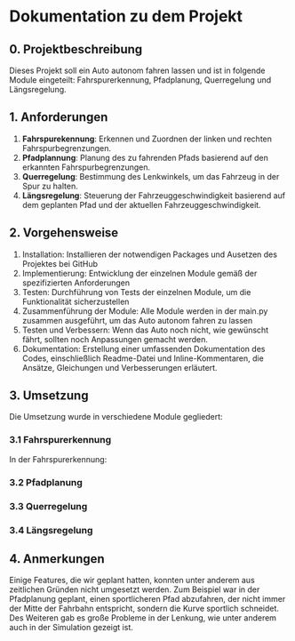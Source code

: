 # Dokumentation zu dem Projekt 


## 0. Projektbeschreibung
Dieses Projekt soll ein Auto autonom fahren lassen und ist in folgende 
Module eingeteilt:
Fahrspurerkennung, Pfadplanung, Querregelung und Längsregelung.

## 1. Anforderungen

1. **Fahrspurekennung**: Erkennen und Zuordnen der linken und rechten Fahrspurbegrenzungen.
2. **Pfadplannung**: Planung des zu fahrenden Pfads basierend auf den erkannten Fahrspurbegrenzungen.
3. **Querregelung**: Bestimmung des Lenkwinkels, um das Fahrzeug in der Spur zu halten.
4. **Längsregelung**: Steuerung der Fahrzeuggeschwindigkeit basierend auf dem geplanten Pfad und der aktuellen Fahrzeuggeschwindigkeit.

## 2. Vorgehensweise

1. Installation: Installieren der notwendigen Packages und Ausetzen des Projektes bei GitHub
2. Implementierung: Entwicklung der einzelnen Module gemäß der spezifizierten Anforderungen
3. Testen: Durchführung von Tests der einzelnen Module, um die Funktionalität sicherzustellen
4. Zusammenführung der Module: Alle Module werden in der main.py zusammen ausgeführt, um das Auto autonom fahren zu lassen
5. Testen und Verbessern: Wenn das Auto noch nicht, wie gewünscht fährt, sollten noch Anpassungen gemacht werden.
6. Dokumentation: Erstellung einer umfassenden Dokumentation des Codes, einschließlich Readme-Datei und Inline-Kommentaren,
 die Ansätze, Gleichungen und Verbesserungen erläutert.





## 3. Umsetzung

Die Umsetzung wurde in verschiedene Module gegliedert:

### 3.1 Fahrspurerkennung

In der Fahrspurerkennung: 

### 3.2 Pfadplanung

### 3.3 Querregelung

### 3.4 Längsregelung


## 4. Anmerkungen

Einige Features, die wir geplant hatten, konnten unter anderem aus zeitlichen Gründen nicht umgesetzt werden.
Zum Beispiel war in der Pfadplanung geplant, einen sportlicheren Pfad abzufahren, der nicht immer der Mitte der Fahrbahn entspricht,
sondern die Kurve sportlich schneidet. 
Des Weiteren gab es große Probleme in der Lenkung, wie unter anderem auch in der Simulation gezeigt ist.

